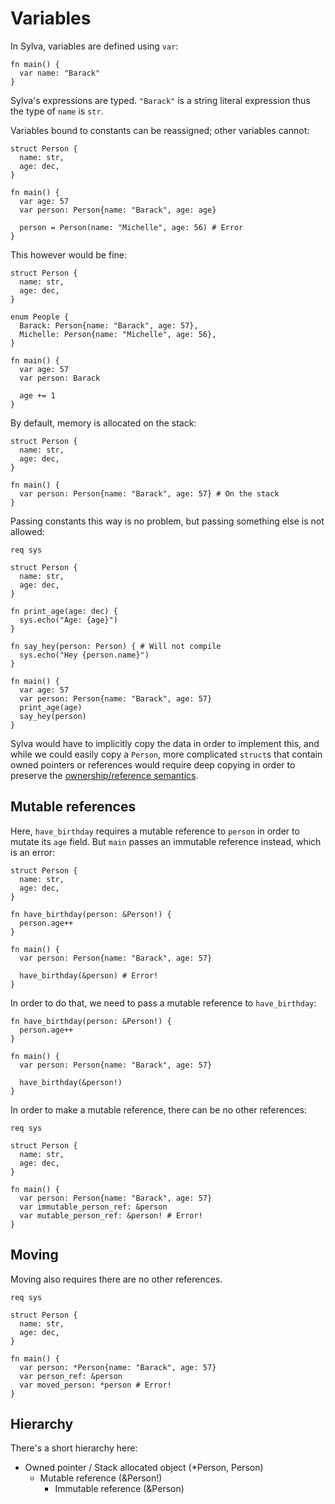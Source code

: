 # Variables

In Sylva, variables are defined using `var`:

```sylva
fn main() {
  var name: "Barack"
}
```

Sylva's expressions are typed. `"Barack"` is a string literal expression thus
the type of `name` is `str`.

Variables bound to constants can be reassigned; other variables cannot:

```sylva
struct Person {
  name: str,
  age: dec,
}

fn main() {
  var age: 57
  var person: Person{name: "Barack", age: age}

  person = Person(name: "Michelle", age: 56) # Error
}
```

This however would be fine:

```sylva
struct Person {
  name: str,
  age: dec,
}

enum People {
  Barack: Person{name: "Barack", age: 57},
  Michelle: Person{name: "Michelle", age: 56},
}

fn main() {
  var age: 57
  var person: Barack

  age += 1
}
```

By default, memory is allocated on the stack:

```sylva
struct Person {
  name: str,
  age: dec,
}

fn main() {
  var person: Person{name: "Barack", age: 57} # On the stack
}
```

Passing constants this way is no problem, but passing something else is not
allowed:

```sylva
req sys

struct Person {
  name: str,
  age: dec,
}

fn print_age(age: dec) {
  sys.echo("Age: {age}")
}

fn say_hey(person: Person) { # Will not compile
  sys.echo("Hey {person.name}")
}

fn main() {
  var age: 57
  var person: Person{name: "Barack", age: 57}
  print_age(age)
  say_hey(person)
}
```

Sylva would have to implicitly copy the data in order to implement this, and
while we could easily copy a `Person`, more complicated `struct`s that contain
owned pointers or references would require deep copying in order to preserve
the [ownership/reference semantics](memory.html).

## Mutable references

Here, `have_birthday` requires a mutable reference to `person` in order to
mutate its `age` field. But `main` passes an immutable reference instead, which
is an error:

```sylva
struct Person {
  name: str,
  age: dec,
}

fn have_birthday(person: &Person!) {
  person.age++
}

fn main() {
  var person: Person{name: "Barack", age: 57}

  have_birthday(&person) # Error!
}
```

In order to do that, we need to pass a mutable reference to `have_birthday`:

```sylva
fn have_birthday(person: &Person!) {
  person.age++
}

fn main() {
  var person: Person{name: "Barack", age: 57}

  have_birthday(&person!)
}
```

In order to make a mutable reference, there can be no other references:

```sylva
req sys

struct Person {
  name: str,
  age: dec,
}

fn main() {
  var person: Person{name: "Barack", age: 57}
  var immutable_person_ref: &person
  var mutable_person_ref: &person! # Error!
}
```

## Moving

Moving also requires there are no other references.

```sylva
req sys

struct Person {
  name: str,
  age: dec,
}

fn main() {
  var person: *Person{name: "Barack", age: 57}
  var person_ref: &person
  var moved_person: *person # Error!
}
```

## Hierarchy

There's a short hierarchy here:

- Owned pointer / Stack allocated object (*Person, Person)
  - Mutable reference (&Person!)
    - Immutable reference (&Person)
